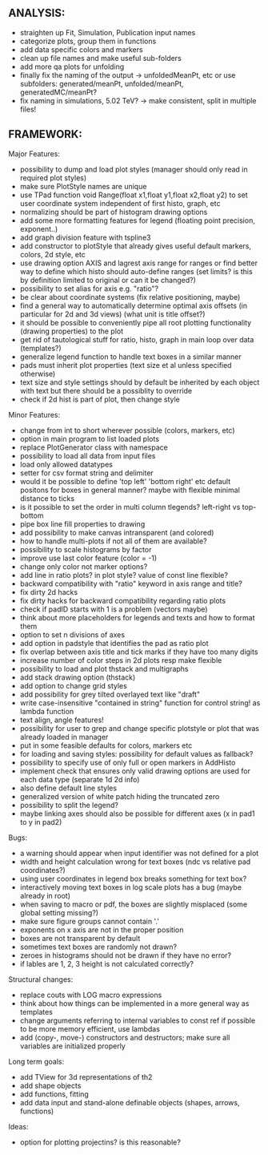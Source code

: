 ANALYSIS:
---------
- straighten up Fit, Simulation, Publication input names
- categorize plots, group them in functions
- add data specific colors and markers
- clean up file names and make useful sub-folders
- add more qa plots for unfolding
- finally fix the naming of the output -> unfoldedMeanPt, etc or use subfolders: generated/meanPt, unfolded/meanPt, generatedMC/meanPt?
- fix naming in simulations, 5.02 TeV? -> make consistent, split in multiple files!

FRAMEWORK:
----------
Major Features:
- possibility to dump and load plot styles (manager should only read in required plot styles)
- make sure PlotStyle names are unique
- use TPad function void Range(float x1,float y1,float x2,float y2) to set user coordinate system independent of first histo, graph, etc
- normalizing should be part of histogram drawing options
- add some more formatting features for legend (floating point precision, exponent..)
- add graph division feature with tspline3
- add constructor to plotStyle that already gives useful default markers, colors, 2d style, etc
- use drawing option AXIS and lagrest axis range for ranges or find better way to define which histo should auto-define ranges
(set limits? is this by definition limited to original or can it be changed?)
- possibility to set alias for axis e.g. "ratio"?
- be clear about coordinate systems (fix relative positioning, maybe)
- find a general way to automatically determine optimal axis offsets (in particular for 2d and 3d views) (what unit is title offset?)
- it should be possible to conveniently pipe all root plotting functionality (drawing properties) to the plot
- get rid of tautological stuff for ratio, histo, graph in main loop over data (templates?)
- generalize legend function to handle text boxes in a similar manner
- pads must inherit plot properties (text size et al unless specified otherwise)
- text size and style settings should by default be inherited by each object with text but there should be a possiblity to override
- check if 2d hist is part of plot, then change style

Minor Features:
- change from int to short wherever possible (colors, markers, etc)
- option in main program to list loaded plots
- replace PlotGenerator class with namespace
- possibility to load all data from input files
- load only allowed datatypes
- setter for csv format string and delimiter
- would it be possible to define 'top left' 'bottom right' etc default positons for boxes in general manner? maybe with flexible minimal distance to ticks
- is it possible to set the order in multi column tlegends? left-right vs top-bottom
- pipe box line fill properties to drawing
- add possibility to make canvas intransparent (and colored)
- how to handle multi-plots if not all of them are available?
- possibility to scale histograms by factor
- improve use last color feature (color = -1)
- change only color not marker options?
- add line in ratio plots? in plot style? value of const line flexible?
- backward compatibility with "ratio" keyword in axis range and title?
- fix dirty 2d hacks
- fix dirty hacks for backward compatibility regarding ratio plots
- check if padID starts with 1 is a problem (vectors maybe)
- think about more placeholders for legends and texts and how to format them
- option to set n divisions of axes
- add option in padstyle that identifies the pad as ratio plot
- fix overlap between axis title and tick marks if they have too many digits
- increase number of color steps in 2d plots resp make flexible
- possibility to load and plot thstack and multigraphs
- add stack drawing option (thstack)
- add option to change grid styles
- add possibility for grey tilted overlayed text like "draft"
- write case-insensitive "contained in string" function for control string! as lambda function
- text align, angle features!
- possibility for user to grep and change specific plotstyle or plot that was already loaded in manager
- put in some feasible defaults for colors, markers etc
- for loading and saving styles: possibility for default values as fallback?
- possibility to specify use of only full or open markers in AddHisto
- implement check that ensures only valid drawing options are used for each data type (separate 1d 2d info)
- also define default line styles
- generalized version of white patch hiding the truncated zero
- possibility to split the legend?
- maybe linking axes should also be possible for different axes (x in pad1 to y in pad2)

Bugs:
- a warning should appear when input identifier was not defined for a plot
- width and height calculation wrong for text boxes (ndc vs relative pad coordinates?)
- using user coordinates in legend box breaks something for text box?
- interactively moving text boxes in log scale plots has a bug (maybe already in root)
- when saving to macro or pdf, the boxes are slightly misplaced (some global setting missing?)
- make sure figure groups cannot contain '.'
- exponents on x axis are not in the proper position
- boxes are not transparent by default
- sometimes text boxes are randomly not drawn?
- zeroes in histograms should not be drawn if they have no error?
- if lables are 1, 2, 3 height is not calculated correctly?

Structural changes:
- replace couts with LOG macro expressions
- think about how things can be implemented in a more general way as templates
- change arguments referring to internal variables to const ref if possible to be more memory efficient, use lambdas
- add (copy-, move-) constructors and destructors; make sure all variables are initialized properly

Long term goals:
- add TView for 3d representations of th2
- add shape objects
- add functions, fitting
- add data input and stand-alone definable objects (shapes, arrows, functions)

Ideas:
- option for plotting projectins? is this reasonable?
